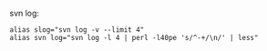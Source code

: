 
svn log:

```
alias slog="svn log -v --limit 4"
alias svn log="svn log -l 4 | perl -l40pe 's/^-+/\n/' | less" 
```
